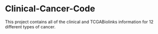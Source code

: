 # Clinical-Cancer-Code
This project contains all of the clinical and TCGABiolinks information for 12 different types of cancer. 
